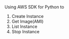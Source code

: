 Using AWS SDK for Python to 

1. Create Instance
2. Get Image(AMI)
3. List Instance
4. Stop Instance